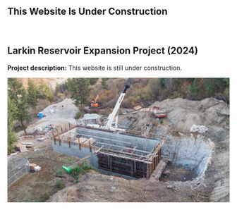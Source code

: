 ## This Website Is Under Construction

<br>

## Larkin Reservoir Expansion Project (2024)

**Project description:** This website is still under construction.

<img src="images/larkin.jpg?raw=true"/>
